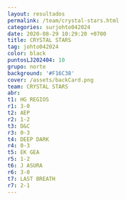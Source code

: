```yaml
---
layout: resultados
permalink: /team/crystal-stars.html
categories: surjohto042024
date: 2020-08-29 10:29:20 +0700
title: CRYSTAL STARS
tag: johto042024
color: black
puntosLJ202404: 10
grupo: norte
background: '#F16C38'
cover: /assets/backCard.png
team: CRYSTAL STARS
abr:
t1: HG REGIOS
r1: 3-0
t2: AEP
r2: 1-2
t3: D&C
r3: 0-3
t4: DEEP DARK
r4: 0-3
t5: EK GEA
r5: 1-2
t6: J ASURA
r6: 3-0
t7: LAST BREATH
r7: 2-1
---
```




